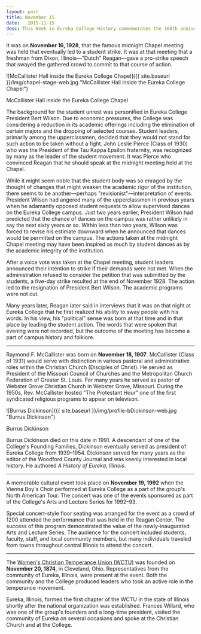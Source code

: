 ```yaml
---
layout: post
title: November 15
date:   2015-11-15
desc: This Week in Eureka College History commemorates the 160th anniversary of the founding of Eureka College on February 6, 1855, and is scheduled to run weekly through February 6, 2016.
---
```


It was on <strong>November 16, 1928</strong>, that the famous midnight Chapel meeting was held that eventually led to a student strike. It was at that meeting that a freshman from Dixon, Illinois&mdash;"Dutch" Reagan&mdash;gave a pro-strike speech that swayed the gathered crowd to commit to that course of action.

![McCallister Hall inside the Eureka College Chapel]({{ site.baseurl }}/img/chapel-stage-web.jpg "McCallister Hall inside the Eureka College Chapel")
<p class="caption">McCallister Hall inside the Eureka College Chapel</p>

The background for the student unrest was personified in Eureka College President Bert Wilson. Due to economic pressures, the College was considering a reduction in its academic offerings including the elimination of certain majors and the dropping of selected courses. Student leaders, primarily among the upperclassmen, decided that they would not stand for such action to be taken without a fight. John Leslie Pierce (Class of 1930) who was the President of the Tau Kappa Epsilon fraternity, was recognized by many as the leader of the student movement. It was Pierce who convinced Reagan that he should speak at the midnight meeting held at the Chapel.

While it might seem noble that the student body was so enraged by the thought of changes that might weaken the academic rigor of the institution, there seems to be another&mdash;perhaps "revisionist"&mdash;interpretation of events. President Wilson had angered many of the upperclassmen in previous years when he adamantly opposed student requests to allow supervised dances on the Eureka College campus. Just two years earlier, President Wilson had predicted that the chance of dances on the campus was rather unlikely in say the next sixty years or so. Within less than two years, Wilson was forced to revise his estimate downward when he announced that dances would be permitted on the campus. The actions taken at the midnight Chapel meeting may have been inspired as much by student dances as by the academic integrity of the institution.

After a voice vote was taken at the Chapel meeting, student leaders announced their intention to strike if their demands were not met. When the administration refused to consider the petition that was submitted by the students, a five-day strike resulted at the end of November 1928. The action led to the resignation of President Bert Wilson. The academic programs were not cut.

Many years later, Reagan later said in interviews that it was on that night at Eureka College that he first realized his ability to sway people with his words. In his view, his "political" sense was born at that time and in that place by leading the student action. The words that were spoken that evening were not recorded, but the outcome of the meeting has become a part of campus history and folklore.

<hr>

Raymond F. McCallister was born on <strong>November 18, 1907</strong>. McCallister (Class of 1931) would serve with distinction in various pastoral and administrative roles within the Christian Church (Disciples of Christ). He served as President of the Missouri Council of Churches and the Metropolitan Church Federation of Greater St. Louis. For many years he served as pastor of Webster Grove Christian Church in Webster Grove, Missouri. During the 1950s, Rev. McCallister hosted "The Protestant Hour" one of the first syndicated religious programs to appear on televison.

<article class="small-12 large-4 columns clearfix"> ![Burrus Dickinson]({{ site.baseurl }}/img/profile-bDickinson-web.jpg "Burrus Dickinson")
<p class="caption">Burrus Dickinson</p></article>

Burrus Dickinson died on this date in 1991. A descendant of one of the College's Founding Families, Dickinson eventually served as president of Eureka College from 1939&ndash;1954. Dickinson served for many years as the editor of the Woodford County Journal and was keenly interested in local history. He authored <em>A History of Eureka, Illinois</em>.

<hr>

A memorable cultural event took place on <strong>November 19, 1992</strong> when the Vienna Boy's Choir performed at Eureka College as a part of the group's North American Tour. The concert was one of the events sponsored as part of the College's Arts and Lecture Series for 1992&ndash;93.

Special concert-style floor seating was arranged for the event as a crowd of 1200 attended the performance that was held in the Reagan Center. The success of this program demonstrated the value of the newly-inaugurated Arts and Lecture Series. The audience for the concert included students, faculty, staff, and local community members, but many individuals traveled from towns throughout central Illinois to attend the concert.

<hr>

The <a href="http://www.wctu.org/">Women's Christian Temperance Union (WCTU)</a> was founded on <strong>November 20, 1874</strong>, in Cleveland, Ohio. Representatives from the community of Eureka, Illinois, were present at the event. Both the community and the College produced leaders who took an active role in the temperance movement.

Eureka, Illinois, formed the first chapter of the WCTU in the state of Illinois shortly after the national organization was established. Frances Willard, who was one of the group's founders and a long-time president, visited the community of Eureka on several occasions and spoke at the Christian Church and at the College.
